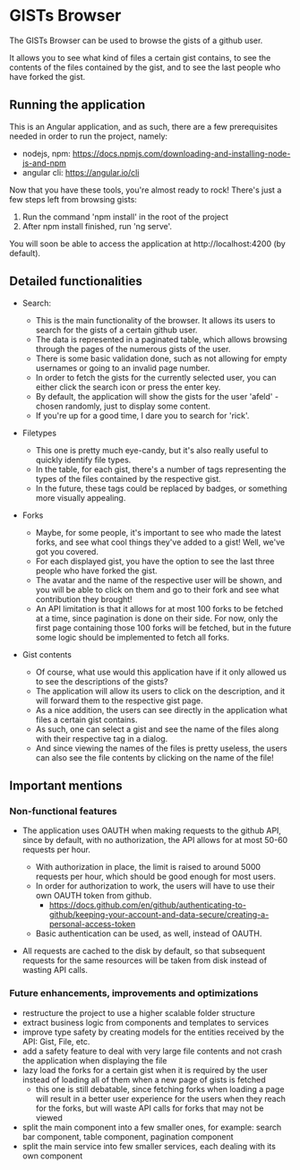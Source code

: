 # GISTs Browser

The GISTs Browser can be used to browse the gists of a github user.

It allows you to see what kind of files a certain gist contains, to see the contents of the files contained by the gist,
and to see the last people who have forked the gist.

## Running the application

This is an Angular application, and as such, there are a few prerequisites needed in order to run the project, namely:

- nodejs, npm: https://docs.npmjs.com/downloading-and-installing-node-js-and-npm
- angular cli: https://angular.io/cli

Now that you have these tools, you're almost ready to rock! There's just a few steps left from browsing gists:

1. Run the command 'npm install' in the root of the project
2. After npm install finished, run 'ng serve'.

You will soon be able to access the application at http://localhost:4200 (by default).

## Detailed functionalities

- Search:
  - This is the main functionality of the browser. It allows its users to search for the gists of a certain github user.
  - The data is represented in a paginated table, which allows browsing through the pages of the numerous gists of the
    user.
  - There is some basic validation done, such as not allowing for empty usernames or going to an invalid page number.
  - In order to fetch the gists for the currently selected user, you can either click the search icon or press the enter
    key.
  - By default, the application will show the gists for the user 'afeld' - chosen randomly, just to display some
    content.
  - If you're up for a good time, I dare you to search for 'rick'.


- Filetypes
  - This one is pretty much eye-candy, but it's also really useful to quickly identify file types.
  - In the table, for each gist, there's a number of tags representing the types of the files contained by the
    respective gist.
  - In the future, these tags could be replaced by badges, or something more visually appealing.


- Forks
  - Maybe, for some people, it's important to see who made the latest forks, and see what cool things they've added to a
    gist! Well, we've got you covered.
  - For each displayed gist, you have the option to see the last three people who have forked the gist.
  - The avatar and the name of the respective user will be shown, and you will be able to click on them and go to their
    fork and see what contribution they brought!
  - An API limitation is that it allows for at most 100 forks to be fetched at a time, since pagination is done on their
    side. For now, only the first page containing those 100 forks will be fetched, but in the future some logic should
    be implemented to fetch all forks.


- Gist contents
  - Of course, what use would this application have if it only allowed us to see the descriptions of the gists?
  - The application will allow its users to click on the description, and it will forward them to the respective gist page.
  - As a nice addition, the users can see directly in the application what files a certain gist contains.
  - As such, one can select a gist and see the name of the files along with their respective tag in a dialog.
  - And since viewing the names of the files is pretty useless, the users can also see the file contents by clicking on the name of the file!

## Important mentions

### Non-functional features

- The application uses OAUTH when making requests to the github API, since by default, with no authorization, the API allows for at most 50-60 requests per hour.
  - With authorization in place, the limit is raised to around 5000 requests per hour, which should be good enough for most users.
  - In order for authorization to work, the users will have to use their own OAUTH token from github.
      - https://docs.github.com/en/github/authenticating-to-github/keeping-your-account-and-data-secure/creating-a-personal-access-token
  - Basic authentication can be used, as well, instead of OAUTH.


- All requests are cached to the disk by default, so that subsequent requests for the same resources will be taken from disk instead of wasting API calls.

### Future enhancements, improvements and optimizations

- restructure the project to use a higher scalable folder structure
- extract business logic from components and templates to services
- improve type safety by creating models for the entities received by the API: Gist, File, etc.
- add a safety feature to deal with very large file contents and not crash the application when displaying the file
- lazy load the forks for a certain gist when it is required by the user instead of loading all of them when a new page of gists is fetched
  - this one is still debatable, since fetching forks when loading a page will result in a better user experience for the users when they reach for the forks, but will waste API calls for forks that may not be viewed
- split the main component into a few smaller ones, for example: search bar component, table component, pagination component
- split the main service into few smaller services, each dealing with its own component
